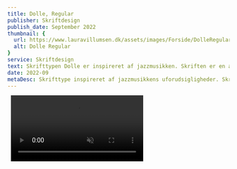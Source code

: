```yaml
---
title: Dolle, Regular
publisher: Skriftdesign
publish_date: September 2022
thumbnail: {
  url: https://www.lauravillumsen.dk/assets/images/Forside/DolleRegular_Forside.png,
  alt: Dolle Regular
}
service: Skriftdesign
text: Skrifttypen Dolle er inspireret af jazzmusikken. Skriften er en atypisk skrift og inspireret af klassiske groteske skrifttyper med et anderledes og skævt tvist, som er inspireret af jazz-musikkens skæve uforudsigeligeheder. Skriften er en sans serif-skrift, og er perfekt til overskrifter og display brug. Hvis du ønsker at få licens til skriften, så kontakt mig på laura@lauravillumsen.com.
date: 2022-09
metaDesc: Skrifttype inspireret af jazzmusikkens uforudsigligheder. Skriften er atypisk og inspireret af klassiske groteske skrifter.
---
```


<img src="https://www.lauravillumsen.dk/assets/images/DolleRegular_underside/1_DolleRegular_underside.png" alt="">
<img src="https://www.lauravillumsen.dk/assets/images/DolleRegular_underside/2_DolleRegular_underside.png" alt="">
<video controls muted autoplay loop>
  <source src="https://www.lauravillumsen.dk/assets/images/DolleRegular_underside/4_DolleRegular_underside_video.mp4" type="video/mp4">
</video>
<img src="https://www.lauravillumsen.dk/assets/images/DolleRegular_underside/4_DolleRegular_underside.png" alt="">
<img src="https://www.lauravillumsen.dk/assets/images/DolleRegular_underside/5_DolleRegular_underside.png" alt="">
